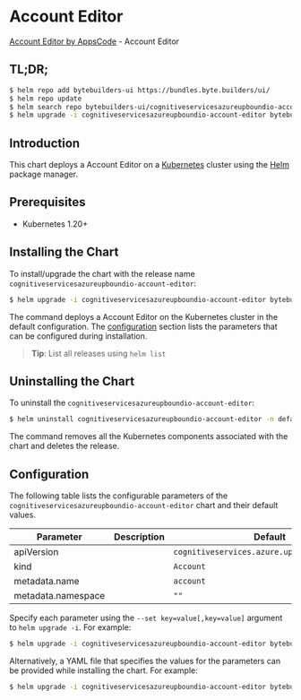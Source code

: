 # Account Editor

[Account Editor by AppsCode](https://byte.builders) - Account Editor

## TL;DR;

```bash
$ helm repo add bytebuilders-ui https://bundles.byte.builders/ui/
$ helm repo update
$ helm search repo bytebuilders-ui/cognitiveservicesazureupboundio-account-editor --version=v0.4.18
$ helm upgrade -i cognitiveservicesazureupboundio-account-editor bytebuilders-ui/cognitiveservicesazureupboundio-account-editor -n default --create-namespace --version=v0.4.18
```

## Introduction

This chart deploys a Account Editor on a [Kubernetes](http://kubernetes.io) cluster using the [Helm](https://helm.sh) package manager.

## Prerequisites

- Kubernetes 1.20+

## Installing the Chart

To install/upgrade the chart with the release name `cognitiveservicesazureupboundio-account-editor`:

```bash
$ helm upgrade -i cognitiveservicesazureupboundio-account-editor bytebuilders-ui/cognitiveservicesazureupboundio-account-editor -n default --create-namespace --version=v0.4.18
```

The command deploys a Account Editor on the Kubernetes cluster in the default configuration. The [configuration](#configuration) section lists the parameters that can be configured during installation.

> **Tip**: List all releases using `helm list`

## Uninstalling the Chart

To uninstall the `cognitiveservicesazureupboundio-account-editor`:

```bash
$ helm uninstall cognitiveservicesazureupboundio-account-editor -n default
```

The command removes all the Kubernetes components associated with the chart and deletes the release.

## Configuration

The following table lists the configurable parameters of the `cognitiveservicesazureupboundio-account-editor` chart and their default values.

|     Parameter      | Description |                         Default                         |
|--------------------|-------------|---------------------------------------------------------|
| apiVersion         |             | <code>cognitiveservices.azure.upbound.io/v1beta1</code> |
| kind               |             | <code>Account</code>                                    |
| metadata.name      |             | <code>account</code>                                    |
| metadata.namespace |             | <code>""</code>                                         |


Specify each parameter using the `--set key=value[,key=value]` argument to `helm upgrade -i`. For example:

```bash
$ helm upgrade -i cognitiveservicesazureupboundio-account-editor bytebuilders-ui/cognitiveservicesazureupboundio-account-editor -n default --create-namespace --version=v0.4.18 --set apiVersion=cognitiveservices.azure.upbound.io/v1beta1
```

Alternatively, a YAML file that specifies the values for the parameters can be provided while
installing the chart. For example:

```bash
$ helm upgrade -i cognitiveservicesazureupboundio-account-editor bytebuilders-ui/cognitiveservicesazureupboundio-account-editor -n default --create-namespace --version=v0.4.18 --values values.yaml
```
